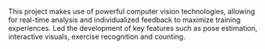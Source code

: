 This project makes use of powerful computer vision technologies, allowing for real-time analysis and individualized feedback to maximize training experiences. Led the development of key features such as pose estimation, interactive visuals, exercise recognition and counting.
